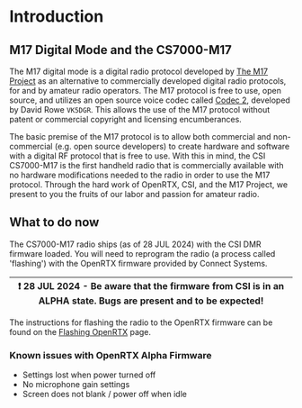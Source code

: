 # Introduction

## M17 Digital Mode and the CS7000-M17

The M17 digital mode is a digital radio protocol developed by 
[The M17 Project](https://m17project.org) as an alternative to commercially
developed digital radio protocols, for and by amateur radio operators. The
M17 protocol is free to use, open source, and utilizes an open source voice
codec called [Codec 2](https://www.rowetel.com/wordpress/?page_id=452),
developed by David Rowe `VK5DGR`. This allows the use of the M17 protocol
without patent or commercial copyright and licensing encumberances.

The basic premise of the M17 protocol is to allow both commercial and
non-commercial (e.g. open source developers) to create hardware and
software with a digital RF protocol that is free to use. With this in mind,
the CSI CS7000-M17 is the first handheld radio that is commercially available
with no hardware modifications needed to the radio in order to use the M17
protocol. Through the hard work of OpenRTX, CSI, and the M17 Project, we
present to you the fruits of our labor and passion for amateur radio.

## What to do now

The CS7000-M17 radio ships (as of 28 JUL 2024) with the CSI DMR firmware loaded.
You will need to reprogram the radio (a process called 'flashing') with the
OpenRTX firmware provided by Connect Systems. 

| :exclamation: 28 JUL 2024 - Be aware that the firmware from CSI is in an ALPHA state. Bugs are present and to be expected! |
|----------------------------------------------------------------------------------------------------------------------------|

The instructions for flashing the radio to the OpenRTX firmware can be found on
the [Flashing OpenRTX](m17/flashing_openrtx.md) page.

### Known issues with OpenRTX Alpha Firmware

* Settings lost when power turned off
* No microphone gain settings
* Screen does not blank / power off when idle